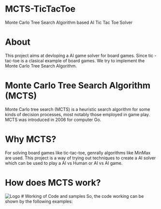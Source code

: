 # MCTS-TicTacToe
Monte Carlo Tree Search Algorithm based AI Tic Tac Toe Solver
# About
This project aims at devloping a AI game solver for board games. Since tic -tac-toe is a clasical example of board games. We try to implement the Monte Carlo Tree Search Algorithm.
# Monte Carlo Tree Search Algorithm (MCTS)
Monte Carlo tree search (MCTS) is a heuristic search algorithm for some kinds of decision processes, most notably those employed in game play. MCTS was introduced in 2006 for computer Go.
# Why MCTS?
For solving board games like tic-tac-toe, genrally algorithms like MinMax are used. This project is a way of trying out techniques to create a AI solver which can be used to play a AI vs Human or AI vs AI game.
# How does MCTS work?
<img src="https://i.stack.imgur.com/EieiQ.png" alt="Logo">
# Working of Code and samples
So, the code working can be shown by the following examples:
